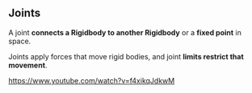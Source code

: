 ## Joints
A joint **connects a Rigidbody to another Rigidbody** or a **fixed point** in space. 

Joints apply forces that move rigid bodies, and joint **limits restrict that movement**. 


https://www.youtube.com/watch?v=f4xikqJdkwM
